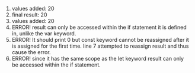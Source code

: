 1. values added:  20
2. final result:  20
3. values added:  20
4. ERROR! result can only be accessed within the if statement it is defined in, unlike the var keyword.
5. ERROR! It should print 0 but const keyword cannot be reassigned after it is assigned for the first time. line 7 attempted to reassign result and thus cause the error.
6. ERROR! since it has the same scope as the let keyword result can only be accessed within the if statement.